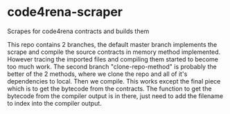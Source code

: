 # code4rena-scraper
Scrapes for code4rena contracts and builds them

This repo contains 2 branches, the default master branch implements the scrape and compile the source contracts in memory method implemented. However tracing the imported files and compiling them started to become too much work. The second branch "clone-repo-method" is probably the better of the 2 methods, where we clone the repo and all of it's dependencies to local. Then we compile. This works except the final piece which is to get the bytecode from the contracts. The function to get the bytecode from the compiler output is in there, just need to add the filename to index into the compiler output.
